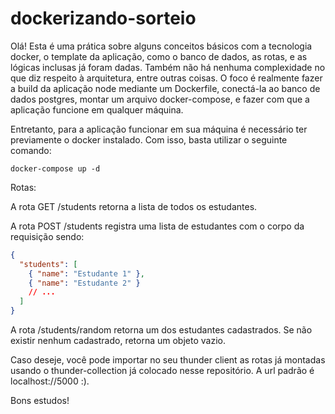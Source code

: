 # dockerizando-sorteio

Olá! Esta é uma prática sobre alguns conceitos básicos com a tecnologia docker, o template da aplicação, como o banco de dados, as rotas, e as lógicas inclusas já foram dadas. Também não há nenhuma complexidade no que diz respeito à arquitetura, entre outras coisas. O foco é realmente fazer a build da aplicação node mediante um Dockerfile, conectá-la ao banco de dados postgres, montar um arquivo docker-compose, e fazer com que a aplicação funcione em qualquer máquina.

Entretanto, para a aplicação funcionar em sua máquina é necessário ter previamente o docker instalado. Com isso, basta utilizar o seguinte comando:

```
docker-compose up -d
```

Rotas:

A rota GET /students retorna a lista de todos os estudantes.

A rota POST /students registra uma lista de estudantes com o corpo da requisição sendo:

```json
{
  "students": [
    { "name": "Estudante 1" },
    { "name": "Estudante 2" }
    // ...
  ]
}
```

A rota /students/random retorna um dos estudantes cadastrados. Se não existir nenhum cadastrado, retorna um objeto vazio.

Caso deseje, você pode importar no seu thunder client as rotas já montadas usando o thunder-collection já colocado nesse repositório. A url padrão é localhost://5000 :).

Bons estudos!
